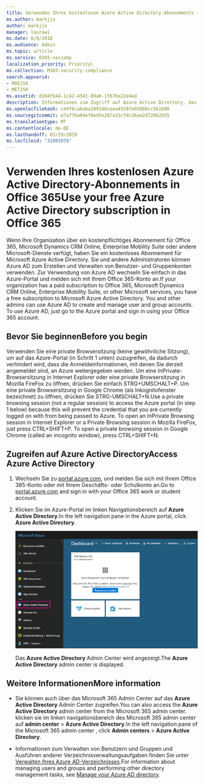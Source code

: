 ```yaml
---
title: Verwenden Ihres kostenlosen Azure Active Directory-Abonnements in Office 365
ms.author: markjjo
author: markjjo
manager: laurawi
ms.date: 6/8/2018
ms.audience: Admin
ms.topic: article
ms.service: O365-seccomp
localization_priority: Priority\
ms.collection: M365-security-compliance
search.appverid:
- MOE150
- MET150
ms.assetid: d104fb44-1c42-4541-89a6-1f67be22e4ad
description: Informationen zum Zugriff auf Azure Active Directory, das in dem kostenpflichtigen Abonnement für Office 365 Ihrer Organisation enthalten ist.
ms.openlocfilehash: c49f6ca6aba109346ceea4558fe050b0cc561600
ms.sourcegitcommit: e7a776a04ef6ed5e287a33cfdc36aa2d72862b55
ms.translationtype: MT
ms.contentlocale: de-DE
ms.lasthandoff: 03/29/2019
ms.locfileid: "31001078"
---
```

# <a name="use-your-free-azure-active-directory-subscription-in-office-365"></a><span data-ttu-id="bf392-103">Verwenden Ihres kostenlosen Azure Active Directory-Abonnements in Office 365</span><span class="sxs-lookup"><span data-stu-id="bf392-103">Use your free Azure Active Directory subscription in Office 365</span></span>

<span data-ttu-id="bf392-p101">Wenn Ihre Organisation über ein kostenpflichtiges Abonnement für Office 365, Microsoft Dynamics CRM Online, Enterprise Mobility Suite oder andere Microsoft-Dienste verfügt, haben Sie ein kostenloses Abonnement für Microsoft Azure Active Directory. Sie und andere Administratoren können Azure AD zum Erstellen und Verwalten von Benutzer- und Gruppenkonten verwenden. Zur Verwendung von Azure AD wechseln Sie einfach in das Azure-Portal und melden sich mit Ihrem Office 365-Konto an.</span><span class="sxs-lookup"><span data-stu-id="bf392-p101">If your organization has a paid subscription to Office 365, Microsoft Dynamics CRM Online, Enterprise Mobility Suite, or other Microsoft services, you have a free subscription to Microsoft Azure Active Directory. You and other admins can use Azure AD to create and manage user and group accounts. To use Azure AD, just go to the Azure portal and sign in using your Office 365 account.</span></span>
  
## <a name="before-you-begin"></a><span data-ttu-id="bf392-107">Bevor Sie beginnen</span><span class="sxs-lookup"><span data-stu-id="bf392-107">Before you begin</span></span>

<span data-ttu-id="bf392-p102">Verwenden Sie eine private Browsersitzung (keine gewöhnliche Sitzung), um auf das Azure-Portal (in Schritt 1 unten) zuzugreifen, da dadurch verhindert wird, dass die Anmeldeinformationen, mit denen Sie derzeit angemeldet sind, an Azure weitergegeben werden. Um eine InPrivate-Browsersitzung in Internet Explorer oder eine private Browsersitzung in Mozilla FireFox zu öffnen, drücken Sie einfach STRG+UMSCHALT+P. Um eine private Browsersitzung in Google Chrome (als Inkognitofenster bezeichnet) zu öffnen, drücken Sie STRG-UMSCHALT+N.</span><span class="sxs-lookup"><span data-stu-id="bf392-p102">Use a private browsing session (not a regular session) to access the Azure portal (in step 1 below) because this will prevent the credential that you are currently logged on with from being passed to Azure. To open an InPrivate Browsing session in Internet Explorer or a Private Browsing session in Mozilla FireFox, just press CTRL+SHIFT+P. To open a private browsing session in Google Chrome (called an incognito window), press CTRL+SHIFT+N.</span></span>
  
## <a name="access-azure-active-directory"></a><span data-ttu-id="bf392-111">Zugreifen auf Azure Active Directory</span><span class="sxs-lookup"><span data-stu-id="bf392-111">Access Azure Active Directory</span></span>

1. <span data-ttu-id="bf392-112">Wechseln Sie zu [portal.azure.com](https://portal.azure.com), und melden Sie sich mit Ihrem Office 365-Konto oder mit Ihrem Geschäfts- oder Schulkonto an.</span><span class="sxs-lookup"><span data-stu-id="bf392-112">Go to [portal.azure.com](https://portal.azure.com) and sign in with your Office 365 work or student account.</span></span> 
    
2. <span data-ttu-id="bf392-113">Klicken Sie im Azure-Portal im linken Navigationsbereich auf **Azure Active Directory**.</span><span class="sxs-lookup"><span data-stu-id="bf392-113">In the left navigation pane in the Azure portal, click **Azure Active Directory**.</span></span>
    
    ![Klicken Sie im Azure-Portal im linken Navigationsbereich auf „Azure Active Directory“.](media/97d2d72f-ac20-46ab-898c-851f6009b453.png)
  
    <span data-ttu-id="bf392-115">Das **Azure Active Directory** Admin Center wird angezeigt.</span><span class="sxs-lookup"><span data-stu-id="bf392-115">The **Azure Active Directory** admin center is displayed.</span></span> 
    
## <a name="more-information"></a><span data-ttu-id="bf392-116">Weitere Informationen</span><span class="sxs-lookup"><span data-stu-id="bf392-116">More information</span></span>

- <span data-ttu-id="bf392-117">Sie können auch über das Microsoft 365 Admin Center auf das **Azure Active Directory** Admin Center zugreifen.</span><span class="sxs-lookup"><span data-stu-id="bf392-117">You can also access the **Azure Active Directory** admin center from the Microsoft 365 admin center.</span></span> <span data-ttu-id="bf392-118">klicken sie im linken navigationsbereich des Microsoft 365 admin center auf **admin center** \> **Azure Active Directory**.</span><span class="sxs-lookup"><span data-stu-id="bf392-118">In the left navigation pane of the Microsoft 365 admin center , click **Admin centers** \> **Azure Active Directory**.</span></span>
    
- <span data-ttu-id="bf392-119">Informationen zum Verwalten von Benutzern und Gruppen und Ausführen anderer Verzeichnisverwaltungsaufgaben finden Sie unter [Verwalten Ihres Azure AD-Verzeichnisses](https://docs.microsoft.com/azure/active-directory/active-directory-administer).</span><span class="sxs-lookup"><span data-stu-id="bf392-119">For information about managing users and groups and performing other directory management tasks, see [Manage your Azure AD directory](https://docs.microsoft.com/azure/active-directory/active-directory-administer).</span></span>
